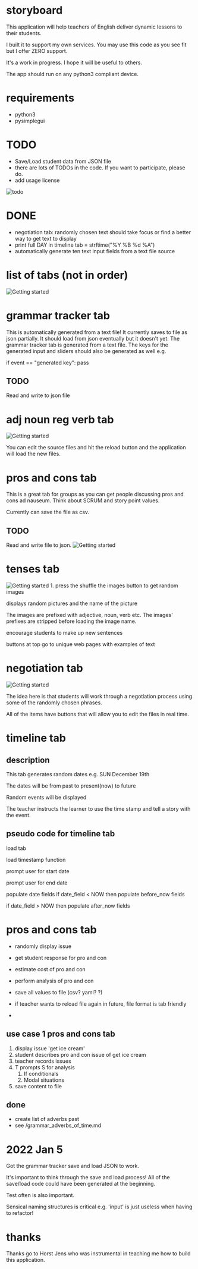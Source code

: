 # storyboard
This application will help teachers of English deliver dynamic lessons to their students.

I built it to support my own services. You may use this code as you see fit but I offer ZERO support.

It's a work in progress. I hope it will be useful to others.

The app should run on any python3 compliant device.

# requirements

- python3
- pysimplegui



# TODO
- Save/Load student data from JSON file
- there are lots of TODOs in the code. If you want to participate, please do.
- add usage license
<img src="/support_images/todo.2021-12-22_10-58.png" alt="todo" />

# DONE
- negotiation tab: randomly chosen text should take focus or find a better way to get text to display
- print full DAY in timeline tab = strftime("%Y %B %d %A")
- automatically generate ten text input fields from a text file source

# list of tabs (not in order)
<img src="/support_images/tabs_22dec.png" alt="Getting started" />

# grammar tracker tab
This is automatically generated from a text file! It currently saves to file as json partially. It should load from json eventually but it doesn't yet. The grammar tracker tab is generated from a text file. The keys for the generated input and sliders should also be generated as well e.g.

if event == "generated key":
   pass

## TODO
Read and write to json file

# adj noun reg verb tab 
<img src="/support_images/tab_verbadjnoun.png" alt="Getting started" />

You can edit the source files and hit the reload button and the application will load the new files.



# pros and cons tab
This is a great tab for groups as you can get people discussing pros and cons ad nauseum. Think about SCRUM and story point values.

Currently can save the file as csv.

## TODO
Read and write file to json.
<img src="/support_images/pros_cons_tab.png" alt="Getting started" />

# tenses tab 
<img src="/support_images/tab_tenses.png" alt="Getting started" />
1. press the shuffle the images button to get random images
   


displays random pictures and the name of the picture

The images are prefixed with adjective, noun, verb etc. The images' prefixes are stripped before loading the image name.

encourage students to make up new sentences

buttons at top go to unique web pages with examples of text


# negotiation tab
<img src="/support_images/tab_negotiations.png" alt="Getting started" />

The idea here is that students will work through a negotiation process using some of the randomly chosen phrases.

All of the items have buttons that will allow you to edit the files in real time.

# timeline tab
## description
This tab generates random dates e.g. SUN December 19th

The dates will be from past to present(now) to future

Random events will be displayed

The teacher instructs the learner to use the time stamp and tell a story with the event.

## pseudo code for timeline tab
load tab

load timestamp function

prompt user for start date

prompt user for end date

populate date fields
if date_field < NOW 
then 
populate before_now fields

if date_field > NOW
then 
populate after_now fields

# pros and cons tab
- randomly display issue

- get student response for pro and con

- estimate cost of pro and con

- perform analysis of pro and con

- save all values to file (csv? yaml? ?)

- if teacher wants to reload file again in future, file format is tab friendly
- 
## use case 1 pros and cons tab
1. display issue 'get ice cream'
2. student describes pro and con issue of get ice cream
3. teacher records issues
4. T prompts S for analysis
   1. If conditionals
   2. Modal situations
5. save content to file






## done
- create list of adverbs past
- see /grammar_adverbs_of_time.md

# 2022 Jan 5
Got the grammar tracker save and load JSON to work. 

It's important to think through the save and load process! All of the save/load code could have been generated at the beginning. 

Test often is also important.

Sensical naming structures is critical e.g. 'input' is just useless when having to refactor!





# thanks
Thanks go to Horst Jens who was instrumental in teaching me how to build this application. 